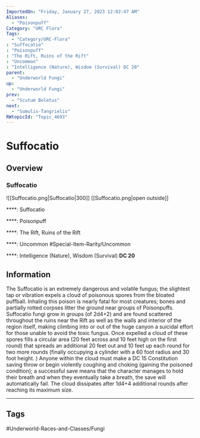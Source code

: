 ```yaml
---
ImportedOn: "Friday, January 27, 2023 12:02:47 AM"
Aliases:
  - "Poisonpuff"
Category: "URC Flora"
Tags:
  - "Category/URC-Flora"
: "Suffocatio"
: "Poisonpuff"
: "The Rift, Ruins of the Rift"
: "Uncommon"
: "Intelligence (Nature), Wisdom (Survival) DC 20"
parent:
  - "Underworld Fungi"
up:
  - "Underworld Fungi"
prev:
  - "Scutum Boletus"
next:
  - "Sumulis-Tangrielis"
RWtopicId: "Topic_4693"
---
```

# Suffocatio
## Overview
### Suffocatio
![[Suffocatio.png|Suffocatio|300]]
[[Suffocatio.png|open outside]]

****: Suffocatio

****: Poisonpuff

****: The Rift, Ruins of the Rift

****: Uncommon
#Special-Item-Rarity/Uncommon

****: Intelligence (Nature), Wisdom (Survival) **DC 20**

## Information
The Suffocatio is an extremely dangerous and volatile fungus; the slightest tap or vibration expels a cloud of poisonous spores from the bloated puffball. Inhaling this poison is nearly fatal for most creatures; bones and partially rotted corpses litter the ground near groups of Poisonpuffs. Suffocatio fungi grow in groups (of 2d4+2) and are found scattered throughout the ruins near the Rift as well as the walls and interior of the region itself, making climbing into or out of the huge canyon a suicidal effort for those unable to avoid the toxic fungus. Once expelled a cloud of these spores fills a circular area (20 feet across and 10 feet high on the first round) that spreads an additional 20 feet out and 10 feet up each round for two more rounds (finally occupying a cylinder with a 60 foot radius and 30 foot height. ) Anyone within the cloud must make a DC 15 Constitution saving throw or begin violently coughing and choking (gaining the poisoned condition); a successful save means that the character manages to hold their breath and when they eventually take a breath, the save will automatically fail. The cloud dissipates after 1d4+4 additional rounds after reaching its maximum size.


---
## Tags
#Underworld-Races-and-Classes/Fungi

